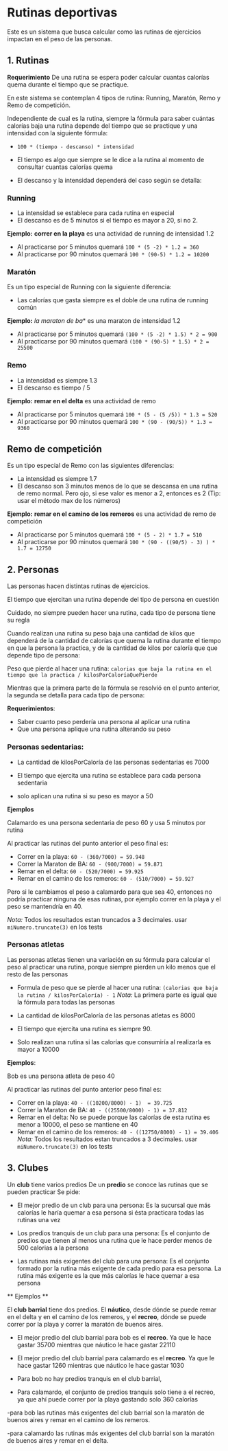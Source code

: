 # Rutinas deportivas

Este es un sistema que busca calcular como las rutinas de ejercicios
impactan en el peso de las personas.


## 1. Rutinas


**Requerimiento** De una rutina se espera poder calcular cuantas calorías quema durante el 
tiempo que se practique.


En este sistema se contemplan 4 tipos de rutina: Running, Maratón, Remo y Remo
de competición.

Independiente de cual es la rutina, siempre la fórmula para saber cuántas
calorías baja una rutina depende del tiempo que se practique  y una intensidad
con la siguiente fórmula:

- `100 * (tiempo - descanso) * intensidad`

- El tiempo es algo que siempre se le dice a la rutina al momento de consultar cuantas calorías quema

- El descanso y la intensidad dependerá del caso según se detalla:


### Running

- La intensidad se establece para cada rutina en especial
- El descanso es de 5 minutos si el tiempo es mayor a 20, si no 2.

**Ejemplo:** **correr en la playa** es una actividad de running de intensidad 1.2
- Al practicarse por 5 minutos quemará `100 * (5 -2) * 1.2 = 360`
- Al practicarse por 90 minutos quemará `100 * (90-5) * 1.2 = 10200`

### Maratón
Es un tipo especial de Running con la siguiente diferencia:

- Las calorías que gasta siempre es el doble de una rutina de running común

**Ejemplo:** *la maraton de ba** es una maraton de intensidad 1.2
- Al practicarse por 5 minutos quemará `(100 * (5 -2) * 1.5) * 2 = 900`
- Al practicarse por 90 minutos quemará `(100 * (90-5) * 1.5) * 2 = 25500`
 
### Remo

- La intensidad es siempre 1.3
- El descanso es tiempo / 5

**Ejemplo:** **remar en el delta** es una actividad de remo 
- Al practicarse por 5 minutos quemará `100 * (5 - (5 /5)) * 1.3 = 520`
- Al practicarse por 90 minutos quemará `100 * (90 - (90/5)) * 1.3 = 9360`

## Remo de competición

Es un tipo especial de Remo con las siguientes diferencias:

- La intensidad es siempre 1.7
- El descanso son 3 minutos menos de lo que se descansa en una rutina de remo normal. Pero
ojo, si ese valor es menor a 2, entonces es 2 (Tip: usar el método max de los números)

**Ejemplo:** **remar en el camino de los remeros** es una actividad de remo de competición 
- Al practicarse por 5 minutos quemará `100 * (5 - 2) * 1.7 = 510`
- Al practicarse por 90 minutos quemará `100 * (90 - ((90/5) - 3) ) * 1.7 = 12750`


## 2. Personas

Las personas hacen distintas rutinas de ejercicios. 

El tiempo que ejercitan una rutina depende del tipo de persona en cuestión

Cuidado, no siempre pueden hacer una rutina, cada tipo de persona tiene su regla 

Cuando realizan una rutina su peso baja una cantidad de kilos 
que dependerá de la cantidad de calorías que quema la rutina durante el tiempo 
en que la persona la practica, y de la cantidad de kilos por caloría que 
que depende tipo de persona:

Peso que pierde al hacer una rutina: `calorias que baja la rutina en el tiempo que la practica / kilosPorCaloríaQuePierde `

Mientras que la primera parte de la fórmula se resolvió en el punto anterior, la segunda se detalla
para cada tipo de persona:

**Requerimientos**:
- Saber cuanto peso perdería una persona al aplicar una rutina
- Que una persona aplique una rutina alterando su peso
 
### Personas sedentarias:

- La cantidad de kilosPorCaloría de las personas sedentarias es 7000

- El tiempo que ejercita una rutina se establece para cada persona sedentaria

- solo aplican una rutina si su peso es mayor a 50

**Ejemplos**
 
 Calamardo es una persona sedentaria de peso 60 y usa 5 minutos por rutina
 
 Al practicar las rutinas del punto anterior el peso final es:

  - Correr en la playa: `60 - (360/7000) = 59.948 ` 
  - Correr la Maraton de BA: `60 - (900/7000) = 59.871` 
  - Remar en el delta: `60 - (520/7000) = 59.925`
  - Remar en el camino de los remeros: `60 - (510/7000) = 59.927`
  
  Pero si le cambiamos el peso a calamardo para que sea 40, entonces
  no podría practicar ninguna de esas rutinas, por ejemplo correr en la playa
  y el peso se mantendría en 40.
  
 *Nota:* Todos los resultados estan truncados a 3 decimales. usar `miNumero.truncate(3)` en los tests 

### Personas atletas

Las personas atletas tienen una variación en su fórmula para
calcular el peso al practicar una rutina, porque siempre pierden
un kilo menos que el resto de las personas 

- Formula de peso que se pierde al hacer una rutina: ` (calorias que baja la rutina / kilosPorCaloría) - 1 ` 
*Nota:* La primera parte es igual que la fórmula para todas las personas

- La cantidad de kilosPorCaloría de las personas atletas es 8000

- El tiempo que ejercita una rutina es siempre 90.

- Solo realizan una rutina si las calorías que consumiría al realizarla es mayor a 10000

**Ejemplos**:

Bob es una persona atleta de peso 40 

Al practicar las rutinas del punto anterior peso final es:

  - Correr en la playa: `40 - ((10200/8000) - 1)  = 39.725` 
  - Correr la Maraton de BA: `40 - ((25500/8000) - 1) = 37.812` 
  - Remar en el delta: No se puede porque las calorías de esta rutina es menor a 10000, el peso se mantiene en 40
  - Remar en el camino de los remeros: `40 - ((12750/8000) - 1) = 39.406`
*Nota:* Todos los resultados estan truncados a 3 decimales. usar `miNumero.truncate(3)` en los tests 

## 3. Clubes

Un **club** tiene varios predios
De un **predio** se conoce las rutinas que se pueden practicar
Se pide:

- El mejor predio de un club para una persona: Es la sucursal que más calorías le 
haría quemar a esa persona si ésta practicara todas las rutinas una vez

- Los predios tranquis de un club  para una persona: Es el conjunto de predios que tienen al menos
una rutina que le hace perder menos de 500 calorias a la persona

- Las rutinas más exigentes del club para una persona: Es el conjunto
formado por la rutina más exigente de cada predio para esa persona. La rutina más 
exigente es la que más calorías le hace quemar a esa persona

** Ejemplos ** 
 
El **club barrial** tiene dos predios. El **náutico**, desde dónde
se puede remar en el delta y en el camino de los remeros, y 
el **recreo**, dónde se puede correr por la playa y correr la maratón
de buenos aires.


- El mejor predio del club barrial para bob es el **recreo**. Ya que le
hace gastar 35700 mientras que náutico le hace gastar 22110

- El mejor predio del club barrial para calamardo es el **recreo**. Ya que le
hace gastar 1260 mientras que náutico le hace gastar 1030

- Para bob no hay predios tranquis en el club barrial, 

- Para calamardo, el conjunto de predios tranquis solo tiene a el recreo, ya que ahí puede correr por 
la playa gastando solo 360 calorías 

-para bob las rutinas más exigentes del club barrial
son la maratón de buenos aires y remar en el camino de los remeros.

-para calamardo  las rutinas más exigentes del club barrial
son la maratón de buenos aires y remar en el delta.


